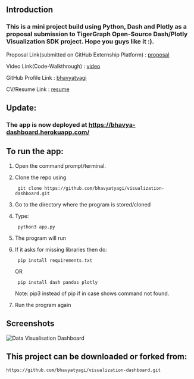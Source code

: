## Introduction
### This is a mini project build using Python, Dash and Plotly as a proposal submission to TigerGraph Open-Source Dash/Plotly Visualization SDK project. Hope you guys like it :).

Proposal Link(submitted on GitHub Externship Platform) : [proposal](https://drive.google.com/file/d/1Lhb56VLNneH9P7706kt4-CUQgLoFEDNl/view?usp=sharing)

Video Link(Code-Walkthrough) : [video](https://drive.google.com/file/d/1r2bJ8VLNAy3m7Oy1P_s2MsM5FZ0RQmu1/view?usp=sharing)

GitHub Profile Link : [bhavyatyagi](https://github.com/bhavyatyagi)

CV/Resume Link : [resume](https://drive.google.com/file/d/1YCBYQ2fpcnQf0quSKOv4dGZiFSss93nN/view?usp=sharing)

## Update:
### The app is now deployed at https://bhavya-dashboard.herokuapp.com/ 

## To run the app:
1. Open the command prompt/terminal.
2. Clone the repo using

        git clone https://github.com/bhavyatyagi/visualization-dashboard.git
    
3. Go to the directory where the program is stored/cloned
4. Type: 

        python3 app.py
        
5. The program will run
6. If it asks for missing libraries then do:

        pip install requirements.txt
    OR      

        pip install dash pandas plotly
    Note: pip3 instead of pip if in case shows command not found.
7. Run the program again
    
## Screenshots
![Data Visualisation Dashboard](https://i.ibb.co/cknwHJC/ss.png)

## This project can be downloaded or forked from:
    https://github.com/bhavyatyagi/visualization-dashboard.git
